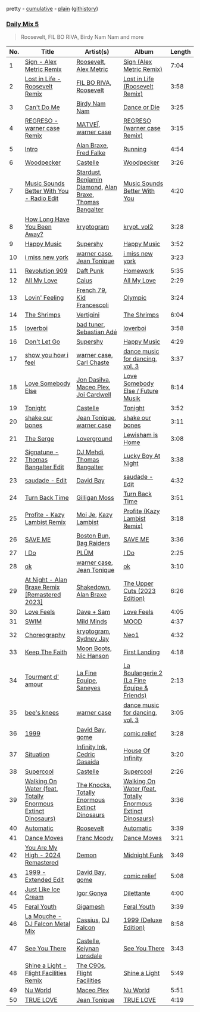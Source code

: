 pretty - [cumulative](/playlists/cumulative/Daily%20Mix%205.md) - [plain](/playlists/plain/37i9dQZF1E36TO0q54WsJv) ([githistory](https://github.githistory.xyz/vitokorn/spotify-playlist-archive/blob/master/playlists/plain/37i9dQZF1E36TO0q54WsJv))
### [Daily Mix 5](https://open.spotify.com/playlist/37i9dQZF1E36TO0q54WsJv)

> Roosevelt, FIL BO RIVA, Birdy Nam Nam and more

| No. | Title | Artist(s) | Album | Length |
|---|---|---|---|---|
| 1 | [Sign - Alex Metric Remix](https://open.spotify.com/track/7ba5HDf1KpthpHRXXw2qyp) | [Roosevelt](https://open.spotify.com/artist/4AQrqVz6BYwy29iMxcGtx7), [Alex Metric](https://open.spotify.com/artist/6RDNTAgm2s6ae71nXWGnJD) | [Sign (Alex Metric Remix)](https://open.spotify.com/album/2UXPgauqpr9NClp8OV9ilg) | 7:04 |
| 2 | [Lost in Life - Roosevelt Remix](https://open.spotify.com/track/1ZMqnplIKhePId4BOSoJCm) | [FIL BO RIVA](https://open.spotify.com/artist/3JE0uoggWwwYG6rSSJk0HN), [Roosevelt](https://open.spotify.com/artist/4AQrqVz6BYwy29iMxcGtx7) | [Lost in Life (Roosevelt Remix)](https://open.spotify.com/album/6vpvd4vcQ9A5UTmHq1SMzm) | 3:58 |
| 3 | [Can't Do Me](https://open.spotify.com/track/7IFar0qH2xoUSXaQ0L6XVu) | [Birdy Nam Nam](https://open.spotify.com/artist/4e7qJTThm5uI3CplqZObfT) | [Dance or Die](https://open.spotify.com/album/2rYTl0eFT7DWRRhx9Lzveu) | 3:25 |
| 4 | [REGRESO - warner case Remix](https://open.spotify.com/track/3U7ZzaQjslHlHybw9jXQI8) | [MATVEÏ](https://open.spotify.com/artist/2c8JocB8eI6cCGaF5xGoT1), [warner case](https://open.spotify.com/artist/106OuakzOxxbXTuigEEf01) | [REGRESO (warner case Remix)](https://open.spotify.com/album/1sM6L8knIz2qufXE6wi9TD) | 3:15 |
| 5 | [Intro](https://open.spotify.com/track/60hb5H9yL4P4SPz7lrTvUw) | [Alan Braxe](https://open.spotify.com/artist/24JRvbKfTcF2x7c2kCCJrW), [Fred Falke](https://open.spotify.com/artist/0AfNNw1LS2i9KW4icd7inD) | [Running](https://open.spotify.com/album/2OazLMNTr5Vf2YmetCJshL) | 4:54 |
| 6 | [Woodpecker](https://open.spotify.com/track/2ZLX6RCcJLp4uoIH2CwivA) | [Castelle](https://open.spotify.com/artist/4EDL1aHoT46jRLUjubeVNM) | [Woodpecker](https://open.spotify.com/album/0JygTmxFm484atUuryZF2F) | 3:26 |
| 7 | [Music Sounds Better With You - Radio Edit](https://open.spotify.com/track/1mv4lh1rW1K6xhxhJmEezy) | [Stardust](https://open.spotify.com/artist/2w7IutHv5g4e8LumrwtjWR), [Benjamin Diamond](https://open.spotify.com/artist/2XOvFG8pp1XAV1V6ZJABim), [Alan Braxe](https://open.spotify.com/artist/24JRvbKfTcF2x7c2kCCJrW), [Thomas Bangalter](https://open.spotify.com/artist/41vv2Tj1knysv6MuFUmdwi) | [Music Sounds Better With You](https://open.spotify.com/album/7Kusf5plZjl76X5ARWJbNO) | 4:20 |
| 8 | [How Long Have You Been Away?](https://open.spotify.com/track/5H7NVUGfw8fstj1LWJ0wXo) | [kryptogram](https://open.spotify.com/artist/184mGxeseZkY2w05Nr4Tui) | [krypt. vol2](https://open.spotify.com/album/5vUygeQA7S7lsbwnTHpgwq) | 3:28 |
| 9 | [Happy Music](https://open.spotify.com/track/0LbZxI8FZU1E48EqF9XgC0) | [Supershy](https://open.spotify.com/artist/2hk94pAZS1iYSqoICeTyh1) | [Happy Music](https://open.spotify.com/album/1MbCQbojPuCgMNyUEwjSJ0) | 3:52 |
| 10 | [i miss new york](https://open.spotify.com/track/1TBMAoQBdO8Zlkv7eur1Tg) | [warner case](https://open.spotify.com/artist/106OuakzOxxbXTuigEEf01), [Jean Tonique](https://open.spotify.com/artist/6BVLQfvzlvlNZ43WjbFgbI) | [i miss new york](https://open.spotify.com/album/3AvFW3ELjVH6Fpz1wqau9V) | 3:23 |
| 11 | [Revolution 909](https://open.spotify.com/track/5pgZpHqfv4TSomtkfGZGrG) | [Daft Punk](https://open.spotify.com/artist/4tZwfgrHOc3mvqYlEYSvVi) | [Homework](https://open.spotify.com/album/5uRdvUR7xCnHmUW8n64n9y) | 5:35 |
| 12 | [All My Love](https://open.spotify.com/track/5B3HyoHJDrjynNg2oG59RS) | [Caius](https://open.spotify.com/artist/4IQxLwHL2e8JRPQ1kbMuwi) | [All My Love](https://open.spotify.com/album/2geprdrcp3Q3JjAlPmvnNE) | 2:29 |
| 13 | [Lovin' Feeling](https://open.spotify.com/track/5pxtj7cCnv2hZe6mbS2MBx) | [French 79](https://open.spotify.com/artist/6MJKlN8ya42Agsw3iQZs6e), [Kid Francescoli](https://open.spotify.com/artist/2G7QgTep5IsJHGHm1hXygD) | [Olympic](https://open.spotify.com/album/6rkKOTP3oBns0nR6mfHOsH) | 3:24 |
| 14 | [The Shrimps](https://open.spotify.com/track/52sWspL8Q6zT4shr1K8lrv) | [Vertigini](https://open.spotify.com/artist/60le92YZ1Nbf59c65NQIEV) | [The Shrimps](https://open.spotify.com/album/3ihPuxToUhGjO2zUVH6kdG) | 6:04 |
| 15 | [loverboi](https://open.spotify.com/track/1japCmsnBX3Oqn8b5fKIKo) | [bad tuner](https://open.spotify.com/artist/6a5fdBQLjJqoSGN5gythKm), [Sebastian Adé](https://open.spotify.com/artist/1QsFLbnYnCV8AA4aOvKPme) | [loverboi](https://open.spotify.com/album/5bqySiFxFbvaByj1fJv4N8) | 3:58 |
| 16 | [Don't Let Go](https://open.spotify.com/track/6IKgXtJX61K7kByC3ZTRWM) | [Supershy](https://open.spotify.com/artist/2hk94pAZS1iYSqoICeTyh1) | [Happy Music](https://open.spotify.com/album/1MbCQbojPuCgMNyUEwjSJ0) | 4:29 |
| 17 | [show you how i feel](https://open.spotify.com/track/6wWCtq74zDnHwSclgA39ND) | [warner case](https://open.spotify.com/artist/106OuakzOxxbXTuigEEf01), [Carl Chaste](https://open.spotify.com/artist/27aQ2UEugFgzcWHQBNlK8g) | [dance music for dancing, vol. 3](https://open.spotify.com/album/1QNXeJr28NVOMVaY2nNRM0) | 3:37 |
| 18 | [Love Somebody Else](https://open.spotify.com/track/6NVC5lahjsuyq7e4C48NGG) | [Jon Dasilva](https://open.spotify.com/artist/5x2k0hCCTY8yx8MHfq691R), [Maceo Plex](https://open.spotify.com/artist/3TXQ1ddouwQAI78hV4hXDj), [Joi Cardwell](https://open.spotify.com/artist/1t6dTIhZsZgxGUHycTVnDZ) | [Love Somebody Else / Future Musik](https://open.spotify.com/album/4EXXe5Rgi6jRQDsCPYxfDA) | 8:14 |
| 19 | [Tonight](https://open.spotify.com/track/4dnoKr257amFAbrNxwdcbB) | [Castelle](https://open.spotify.com/artist/4EDL1aHoT46jRLUjubeVNM) | [Tonight](https://open.spotify.com/album/3J6yYhWL5t8YpLi4Dk95rS) | 3:52 |
| 20 | [shake our bones](https://open.spotify.com/track/3rQiCMMnKtyqvxMP9IuEXD) | [Jean Tonique](https://open.spotify.com/artist/6BVLQfvzlvlNZ43WjbFgbI), [warner case](https://open.spotify.com/artist/106OuakzOxxbXTuigEEf01) | [shake our bones](https://open.spotify.com/album/5SOHZcUBXReS7suvCsofxi) | 3:11 |
| 21 | [The Serge](https://open.spotify.com/track/2ecH14KsJfmaz8dpeW6odH) | [Loverground](https://open.spotify.com/artist/3SvoerawAn5RAZ2N9osc3z) | [Lewisham is Home](https://open.spotify.com/album/5dZSmURure18dY7b739iI5) | 3:08 |
| 22 | [Signatune - Thomas Bangalter Edit](https://open.spotify.com/track/0lbVB3ktcJkLZwX3GkiNi9) | [DJ Mehdi](https://open.spotify.com/artist/5ffMSKGQRhetAjBjEgkRun), [Thomas Bangalter](https://open.spotify.com/artist/41vv2Tj1knysv6MuFUmdwi) | [Lucky Boy At Night](https://open.spotify.com/album/34ir3zlhfLzKq2kO54Gall) | 3:38 |
| 23 | [saudade - Edit](https://open.spotify.com/track/3ecmX9cdy5NKeoE4GwLoV3) | [David Bay](https://open.spotify.com/artist/5yHK7mClF5i8Jabk8IKISo) | [saudade - Edit](https://open.spotify.com/album/71QyRx58NvssqPyzBQq9B3) | 4:32 |
| 24 | [Turn Back Time](https://open.spotify.com/track/4P2KkAmQ6lP0mlc1yriTXU) | [Gilligan Moss](https://open.spotify.com/artist/2fo0F81pRzdXjmWP6MkQqB) | [Turn Back Time](https://open.spotify.com/album/0i6K3XnM3mjLlCKa2kPNIp) | 3:51 |
| 25 | [Profite - Kazy Lambist Remix](https://open.spotify.com/track/406EoKL8M9DRYX0kKhjaxA) | [Moi Je](https://open.spotify.com/artist/2lmGTNC0PsE7j5KDO9POvW), [Kazy Lambist](https://open.spotify.com/artist/41Ue54Vb6iWx2dcdRCM6oH) | [Profite (Kazy Lambist Remix)](https://open.spotify.com/album/29nu8BOTQk3VlwFbcJQBsP) | 3:18 |
| 26 | [SAVE ME](https://open.spotify.com/track/0TsJzxDrjLNs6szBrho1dG) | [Boston Bun](https://open.spotify.com/artist/1Na1sVrGWKwAigaW7a6hi5), [Bag Raiders](https://open.spotify.com/artist/6fXEqmGQEt6ONuqVmwrN46) | [SAVE ME](https://open.spotify.com/album/4IHs5K9AlUPG2jNNlNR84l) | 3:36 |
| 27 | [I Do](https://open.spotify.com/track/4AfGJPK64DlMAy86TtTVUa) | [PLÜM](https://open.spotify.com/artist/4NTnwCK3RqTBH7TFIQrkfL) | [I Do](https://open.spotify.com/album/55dNSUfwBV8DMySlCpFtn1) | 2:25 |
| 28 | [ok](https://open.spotify.com/track/4uTSRyGuGpFLwEyvMuxvHL) | [warner case](https://open.spotify.com/artist/106OuakzOxxbXTuigEEf01), [Jean Tonique](https://open.spotify.com/artist/6BVLQfvzlvlNZ43WjbFgbI) | [ok](https://open.spotify.com/album/4f4dczl8ZXc0mlbKOFYret) | 3:10 |
| 29 | [At Night - Alan Braxe Remix [Remastered 2023]](https://open.spotify.com/track/4Jt4J6ufY4P46Ryxk563zT) | [Shakedown](https://open.spotify.com/artist/0vSfjPjAbekoehCpmy1RV1), [Alan Braxe](https://open.spotify.com/artist/24JRvbKfTcF2x7c2kCCJrW) | [The Upper Cuts (2023 Edition)](https://open.spotify.com/album/0TeXdrfFO67UgPpj1mMUAM) | 6:26 |
| 30 | [Love Feels](https://open.spotify.com/track/2Xm0rTs3qXMGSACpgH2xbU) | [Dave + Sam](https://open.spotify.com/artist/5C7HgyosSspofglYFe2UZf) | [Love Feels](https://open.spotify.com/album/7ngvZdcqDzku2mx4Vd0sHi) | 4:05 |
| 31 | [SWIM](https://open.spotify.com/track/2aT8QoKvwvhgx9PURO4DEP) | [Mild Minds](https://open.spotify.com/artist/3Ka3k9K2WStR52UJVtbJZW) | [MOOD](https://open.spotify.com/album/2Eh8MVthc1OiqAQOgQClVl) | 4:37 |
| 32 | [Choreography](https://open.spotify.com/track/2jPMDWXRNYzq5KZ6VVwGEc) | [kryptogram](https://open.spotify.com/artist/184mGxeseZkY2w05Nr4Tui), [Sydney Jay](https://open.spotify.com/artist/0lIbpZcLhgwHXeCTpvNw7s) | [Neo1](https://open.spotify.com/album/2pVLSt6472xRdDyUsQuMI3) | 4:32 |
| 33 | [Keep The Faith](https://open.spotify.com/track/5d6C3XycqRLFAGLtyO3Rfx) | [Moon Boots](https://open.spotify.com/artist/3cIXmCH7iNcslTbwrwS7zy), [Nic Hanson](https://open.spotify.com/artist/1NrFTpkB0RvbVLYl0p5Xvc) | [First Landing](https://open.spotify.com/album/1SNyeh5uoNmmhpruGwHg51) | 4:18 |
| 34 | [Tourment d' amour](https://open.spotify.com/track/1pur8kv69XmZqA3uoMEYnH) | [La Fine Equipe](https://open.spotify.com/artist/2EMmqQQmszsCXfVfMRibOQ), [Saneyes](https://open.spotify.com/artist/1cfsqRGB73Gt7hygNzOmFm) | [La Boulangerie 2 (La Fine Equipe & Friends)](https://open.spotify.com/album/5EnKfK3RZWFphBo1cVbPIC) | 2:13 |
| 35 | [bee's knees](https://open.spotify.com/track/0JYaZRTu1HZtROmvdkfPOd) | [warner case](https://open.spotify.com/artist/106OuakzOxxbXTuigEEf01) | [dance music for dancing, vol. 3](https://open.spotify.com/album/1QNXeJr28NVOMVaY2nNRM0) | 3:05 |
| 36 | [1999](https://open.spotify.com/track/0X5VFFweUxjPgyOqM3edeT) | [David Bay](https://open.spotify.com/artist/5yHK7mClF5i8Jabk8IKISo), [gome](https://open.spotify.com/artist/2kXp8r42AOwb6s5GzdiukU) | [comic relief](https://open.spotify.com/album/0atx8iYFmiwntVxFkr7Fou) | 3:28 |
| 37 | [Situation](https://open.spotify.com/track/38NBsKO4s5GoU48lZeYKcT) | [Infinity Ink](https://open.spotify.com/artist/4aulLg9UvpHY9dIRqr30Qh), [Cedric Gasaida](https://open.spotify.com/artist/0rc2hhdzeHeHmvyUVPnJ3C) | [House Of Infinity](https://open.spotify.com/album/0CeWIUxQExtXOaDAfo1J6F) | 3:20 |
| 38 | [Supercool](https://open.spotify.com/track/5fQSczCwZyh6JTtDZZ2BXC) | [Castelle](https://open.spotify.com/artist/4EDL1aHoT46jRLUjubeVNM) | [Supercool](https://open.spotify.com/album/4OqpZP042W9GaUs86nHXKj) | 2:26 |
| 39 | [Walking On Water (feat. Totally Enormous Extinct Dinosaurs)](https://open.spotify.com/track/2CAQr9uW764IVG1eIQyeSg) | [The Knocks](https://open.spotify.com/artist/2x7EATekOPhFGRx3syMGEC), [Totally Enormous Extinct Dinosaurs](https://open.spotify.com/artist/0g3NiCRhEv7M4SEDMrpItN) | [Walking On Water (feat. Totally Enormous Extinct Dinosaurs)](https://open.spotify.com/album/1LGKKLcYxRAyILvCjMmiH2) | 3:36 |
| 40 | [Automatic](https://open.spotify.com/track/4SNHeDCR40LwXL16BfzmpX) | [Roosevelt](https://open.spotify.com/artist/4AQrqVz6BYwy29iMxcGtx7) | [Automatic](https://open.spotify.com/album/5vADgMWFWWTBPwexXjBEAi) | 3:39 |
| 41 | [Dance Moves](https://open.spotify.com/track/3zlJ0h0VFDMm6AIZAQzZBb) | [Franc Moody](https://open.spotify.com/artist/10GT4yz8c6xjjnPGtGPI1l) | [Dance Moves](https://open.spotify.com/album/0ZMXkL1EvpeOWxFQ2K3UKd) | 3:21 |
| 42 | [You Are My High - 2024 Remastered](https://open.spotify.com/track/4HUMMFH06dIfzUG2ht1BJN) | [Demon](https://open.spotify.com/artist/4LiDDSfUo671okhAa6OSHY) | [Midnight Funk](https://open.spotify.com/album/3QiAIhmPhyyTWhFoqXexat) | 3:49 |
| 43 | [1999 - Extended Edit](https://open.spotify.com/track/59pQtQtLpm1rJqD2uFh47j) | [David Bay](https://open.spotify.com/artist/5yHK7mClF5i8Jabk8IKISo), [gome](https://open.spotify.com/artist/2kXp8r42AOwb6s5GzdiukU) | [comic relief](https://open.spotify.com/album/0atx8iYFmiwntVxFkr7Fou) | 5:08 |
| 44 | [Just Like Ice Cream](https://open.spotify.com/track/2QBER4tXlOV3fiWh3tvTrI) | [Igor Gonya](https://open.spotify.com/artist/4jvUMlX58g9OskhINvHwgF) | [Dilettante](https://open.spotify.com/album/5ECFcwTrKODg2XeeLk3HLO) | 4:00 |
| 45 | [Feral Youth](https://open.spotify.com/track/1PmvYBtCUQZVpA9tV5ZV21) | [Gigamesh](https://open.spotify.com/artist/1Bo8Afb2Qbjs4x6kJHyjle) | [Feral Youth](https://open.spotify.com/album/38OdAmpiBK1agAovSZHdft) | 3:39 |
| 46 | [La Mouche - DJ Falcon Metal Mix](https://open.spotify.com/track/43yQiATsXbfGkY7kKj40iM) | [Cassius](https://open.spotify.com/artist/4sf3QZW8a3xZ14IGsOAzoy), [DJ Falcon](https://open.spotify.com/artist/4jYpX9diAOBUU0iictJYiF) | [1999 (Deluxe Edition)](https://open.spotify.com/album/2HKgnzlGIJddpRwDlxit43) | 8:58 |
| 47 | [See You There](https://open.spotify.com/track/4S0F00VeLl8ykdb9CRaESp) | [Castelle](https://open.spotify.com/artist/4EDL1aHoT46jRLUjubeVNM), [Keiynan Lonsdale](https://open.spotify.com/artist/0tkkz8CmkHga4YZgSHEDVl) | [See You There](https://open.spotify.com/album/6eoY9OsT3DnT4AGjONbjog) | 3:43 |
| 48 | [Shine a Light - Flight Facilities Remix](https://open.spotify.com/track/2nNSYajMD4ScHbhthVPqrh) | [The C90s](https://open.spotify.com/artist/40axc1GOR5BCEmC9QfI4Ej), [Flight Facilities](https://open.spotify.com/artist/1lc8mnyGrCLtPhCoWjRxjM) | [Shine a Light](https://open.spotify.com/album/1JiEqgVUMWk0F6P31nvwLG) | 5:49 |
| 49 | [Nu World](https://open.spotify.com/track/0Ybm3EiIBGaprz9XSfkFFM) | [Maceo Plex](https://open.spotify.com/artist/3TXQ1ddouwQAI78hV4hXDj) | [Nu World](https://open.spotify.com/album/0O1qwScL0d8C5lfZia6H0X) | 5:51 |
| 50 | [TRUE LOVE](https://open.spotify.com/track/1RznhlZAjJaWoxLq3hZlgs) | [Jean Tonique](https://open.spotify.com/artist/6BVLQfvzlvlNZ43WjbFgbI) | [TRUE LOVE](https://open.spotify.com/album/2bsUuvRX49DPgbGsKMjwhB) | 4:19 |
